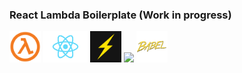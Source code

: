 ### React Lambda Boilerplate (Work in progress)

<span>
<img src="https://raw.githubusercontent.com/AvraamMavridis/lambda-react-boilerplate/master/img/Lambda.png" height="50">
</span>
<span>
<img src="https://raw.githubusercontent.com/AvraamMavridis/lambda-react-boilerplate/master/img/react.png" height="50">
</span>
<img src="https://raw.githubusercontent.com/AvraamMavridis/lambda-react-boilerplate/master/img/serverless.png" height="50">
<img src="https://raw.githubusercontent.com/AvraamMavridis/lambda-react-boilerplate/master/img/webpack.jpg" height="50">
<img src="https://raw.githubusercontent.com/AvraamMavridis/lambda-react-boilerplate/master/img/babel.png" height="50">

